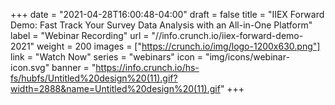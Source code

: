 +++
date = "2021-04-28T16:00:48-04:00"
draft = false
title = "IIEX Forward Demo: Fast Track Your Survey Data Analysis with an All-in-One Platform"
label = "Webinar Recording"
url = "//info.crunch.io/iiex-forward-demo-2021"
weight = 200
images = ["https://crunch.io/img/logo-1200x630.png"]
link = "Watch Now"
series = "webinars"
icon = "img/icons/webinar-icon.svg"
banner = "https://info.crunch.io/hs-fs/hubfs/Untitled%20design%20(11).gif?width=2888&name=Untitled%20design%20(11).gif"
+++
